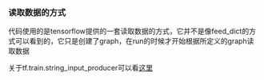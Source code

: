 ### 读取数据的方式

代码使用的是tensorflow提供的一套读取数据的方式，它并不是像feed_dict的方式可以看到的，它只是创建了graph，在run的时候才开始根据所定义的graph读取数据

关于tf.train.string_input_producer可以看[这里](http://blog.csdn.net/zzk1995/article/details/54292859)
